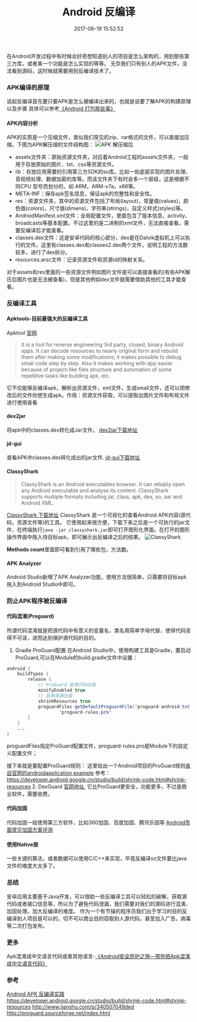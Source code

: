 ﻿---
title: Android 反编译
date: 2017-06-19 15:52:52
categories: [Android, 其他]
tags: [反编译, 打包]
---
在Android开发过程中有时候会好奇想知道别人的项目是怎么架构的，用到那些第三方库，或者某一个功能是怎么实现的等等。
无奈我们只有别人的APK文件，没法看到源码，这时候就需要用到反编译技术了。

### APK编译的原理
说起反编译首先要只要APK是怎么被编译出来的，也就是说要了解APK的构建原理以及步骤
具体可以参考[《Android 打包那些事》](http://kurtishu.github.io/2017/06/27/android-package)

#### APK内容分析
APK的实质是一个压缩文件，类似我们常见的zip、rar格式的文件，可以直接加压缩，下图为APK解压缩的文件结构图：
![APK 解压缩后](http://upload-images.jianshu.io/upload_images/1430132-9db81651ccbf76a4.png?imageMogr2/auto-orient/strip%7CimageView2/2/w/1240)
* assets文件夹：原始资源文件夹，对应着Android工程的assets文件夹，一般用于存放原始的图片、txt、css等资源文件。
* lib：存放应用需要的引用第三方SDK的so库。比如一些底层实现的图片处理、音视频处理、数据加密的库等。而该文件夹下有时会多一个层级，这是根据不同CPU 型号而划分的，如 ARM，ARM-v7a，x86等。
* META-INF：保存apk签名信息，保证apk的完整性和安全性。
* res：资源文件夹，其中的资源文件包括了布局(layout)，常量值(values)，颜色值(colors)，尺寸值(dimens)，字符串(strings)，自定义样式(styles)等。
* AndroidManifest.xml文件：全局配置文件，里面包含了版本信息、activity、broadcasts等基本配置。不过这里的是二进制的xml文件，无法直接查看，需要反编译后才能查看。
* classes.dex文件：这是安卓代码的核心部分，dex是在Dalvik虚拟机上可以执行的文件。这里有classes.dex和classes2.dex两个文件，说明工程的方法数较多，进行了dex拆分。
* resources.arsc文件：记录资源文件和资源id的映射关系。

对于assets和res里面的一些资源文件例如图片文件是可以直接查看的(有些APK解压后图片也是无法被查看)，但是其他例如dex文件就需要借助其他的工具才能查看。

### 反编译工具
#### Apktools-目前最强大的反编译工具
Apktool [官网](https://ibotpeaches.github.io/Apktool/)
> It is a tool for reverse engineering 3rd party, closed, binary Android apps. It can decode resources to nearly original form and rebuild them after making some modifications; it makes possible to debug smali code step by step. Also it makes working with app easier because of project-like files structure and automation of some repetitive tasks like building apk, etc.

它不仅能够反编译apk，解析出资源文件，xml文件，生成smali文件，还可以把修改后的文件你想生成apk。作用：资源文件获取，可以提取出图片文件和布局文件进行使用查看

#### dex2jar
将apk中的classes.dex转化成Jar文件。
[dex2jar下载地址](https://bitbucket.org/pxb1988/dex2jar)

#### jd-gui
查看APK中classes.dex转化成出的jar文件.
[jd-gui下载地址](http://jd.benow.ca/)

#### ClassyShark
> ClassyShark is an Android executables browser. It can reliably open any Android executable and analyse its content. ClassyShark supports multiple formats including jar, class, apk, dex, so, aar and Android XML.

[ClassyShark 下载地址](http://classyshark.com/)
ClassyShark 是一个可视化的查看Android APK内容(源代码，资源文件等)的工具。
它使用起来很方便，下载下来之后是一个可执行的jar文件，在终端执行`java -jar classyshark.jar`即可打开图形化界面。在打开的图形操作界面中拖入待目标apk，即可展示出反编译之后的结果。
![ClassyShark](http://upload-images.jianshu.io/upload_images/1430132-4d0b0120a2cf6429.png?imageMogr2/auto-orient/strip%7CimageView2/2/w/1240)

**Methods count**里面即可看到引用了哪些包，方法数。

#### APK Analyzer
Android Studio新增了APK Analyzer功能，使用方法很简单，只需要将目标apk拖入到Android Studio中即可。

### 防止APK程序被反编译

#### 代码混淆(Proguard)
所谓代码混淆就是把源代码中有意义的变量名，类名用简单字母代替，使得代码变得不可读，进而达到保护源代码的目的。

1. Gradle ProGuard配置
在Android Studio中，使用构建工具是Gradle，要启动ProGuard,可以在Module的build.gradle文件中设置：
```java
android {
    buildTypes {
        release {
		    // ProGuard 启用代码压缩
            minifyEnabled true
			// 启用资源压缩
			shrinkResources true
            proguardFiles getDefaultProguardFile('proguard-android.txt'),
                    'proguard-rules.pro'
        }
    }
    ...
}
```

proguardFiles指定ProGuard配置文件，proguard-rules.pro是Module下的自定义配置文件；

接下来就是要配置ProGuard规则：
这里给出一个Android项目的ProGuard规则[来自官网的androidapplication example](https://www.guardsquare.com/en/proguard/manual/examples#androidapplication)
参考：
https://developer.android.google.cn/studio/build/shrink-code.html#shrink-resources
2. DexGuard
[官网地址](https://www.guardsquare.com/en/dexguard), 它比ProGuard更安全，功能更多，不过是商业软件，需要收费。

#### 代码加固
代码加固一般使用第三方软件，比如360加固、百度加固、腾讯乐固等
[Android市面常见加固方案评测](http://www.jianshu.com/p/340507049ded)

#### 使用Native层
一些关键的算法，或者数据可以使用C/C++来实现，毕竟反编译so文件要比java文件的难度大太多了。

### 总结
安卓应用主要基于Java开发，可以借助一些反编译工具可以轻松的破解，获取源代码或者接口信息等，所以为了避免代码泄漏，我们需要对我们的源码进行混淆、加固处理。加大反编译的难度。
作为一个有节操的程序员我们出于学习的目的反编译别人项目是可以的，切不可以商业目的窃取别人源代码，甚至加入广告，病毒等二次打包发布。

### 更多
Apk混淆成中文语言代码或者其他语言-[《Android安全防护之旅—带你把Apk混淆成中文语言代码》](http://www.wjdiankong.cn/android%E5%AE%89%E5%85%A8%E9%98%B2%E6%8A%A4%E4%B9%8B%E6%97%85-%E5%B8%A6%E4%BD%A0%E6%8A%8Aapk%E6%B7%B7%E6%B7%86%E6%88%90%E4%B8%AD%E6%96%87%E8%AF%AD%E8%A8%80%E4%BB%A3%E7%A0%81/)

### 参考

[Android APK 反编译实践](http://www.jianshu.com/p/9e0d1c3e342e)
https://developer.android.google.cn/studio/build/shrink-code.html#shrink-resources
http://www.jianshu.com/p/340507049ded
http://proguard.sourceforge.net/index.html
